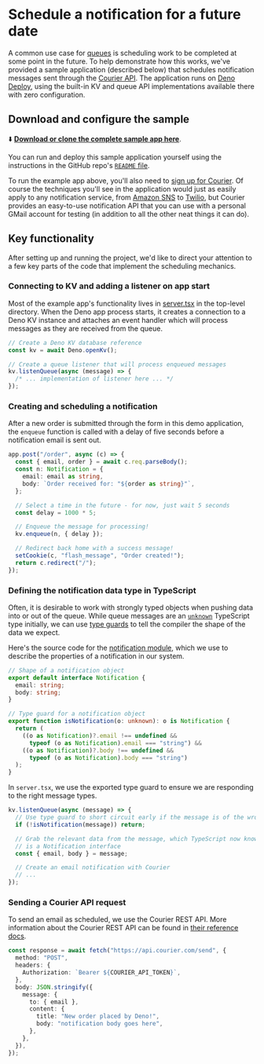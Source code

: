 # Schedule a notification for a future date

A common use case for [queues](../manual/queue_overview.md) is scheduling work
to be completed at some point in the future. To help demonstrate how this works,
we've provided a sample application (described below) that schedules
notification messages sent through the [Courier API](https://www.courier.com/).
The application runs on [Deno Deploy](https://www.deno.com/deploy), using the
built-in KV and queue API implementations available there with zero
configuration.

## Download and configure the sample

⬇️
[**Download or clone the complete sample app here**](https://github.com/kwhinnery/deno_courier_example).

You can run and deploy this sample application yourself using the instructions
in the GitHub repo's
[`README` file](https://github.com/kwhinnery/deno_courier_example).

To run the example app above, you'll also need to
[sign up for Courier](https://app.courier.com/signup). Of course the techniques
you'll see in the application would just as easily apply to any notification
service, from [Amazon SNS](https://aws.amazon.com/sns/) to
[Twilio](https://www.twilio.com), but Courier provides an easy-to-use
notification API that you can use with a personal GMail account for testing (in
addition to all the other neat things it can do).

## Key functionality

After setting up and running the project, we'd like to direct your attention to
a few key parts of the code that implement the scheduling mechanics.

### Connecting to KV and adding a listener on app start

Most of the example app's functionality lives in
[server.tsx](https://github.com/kwhinnery/deno_courier_example/blob/main/server.tsx)
in the top-level directory. When the Deno app process starts, it creates a
connection to a Deno KV instance and attaches an event handler which will
process messages as they are received from the queue.

```ts title="server.tsx"
// Create a Deno KV database reference
const kv = await Deno.openKv();

// Create a queue listener that will process enqueued messages
kv.listenQueue(async (message) => {
  /* ... implementation of listener here ... */
});
```

### Creating and scheduling a notification

After a new order is submitted through the form in this demo application, the
`enqueue` function is called with a delay of five seconds before a notification
email is sent out.

```ts title="server.tsx"
app.post("/order", async (c) => {
  const { email, order } = await c.req.parseBody();
  const n: Notification = {
    email: email as string,
    body: `Order received for: "${order as string}"`,
  };

  // Select a time in the future - for now, just wait 5 seconds
  const delay = 1000 * 5;

  // Enqueue the message for processing!
  kv.enqueue(n, { delay });

  // Redirect back home with a success message!
  setCookie(c, "flash_message", "Order created!");
  return c.redirect("/");
});
```

### Defining the notification data type in TypeScript

Often, it is desirable to work with strongly typed objects when pushing data
into or out of the queue. While queue messages are an
[`unknown`](https://www.typescriptlang.org/docs/handbook/2/functions.html#unknown)
TypeScript type initially, we can use
[type guards](https://www.typescriptlang.org/docs/handbook/2/narrowing.html) to
tell the compiler the shape of the data we expect.

Here's the source code for the
[notification module](https://github.com/kwhinnery/deno_courier_example/blob/main/notification.ts),
which we use to describe the properties of a notification in our system.

```ts title="notification.ts"
// Shape of a notification object
export default interface Notification {
  email: string;
  body: string;
}

// Type guard for a notification object
export function isNotification(o: unknown): o is Notification {
  return (
    ((o as Notification)?.email !== undefined &&
      typeof (o as Notification).email === "string") &&
    ((o as Notification)?.body !== undefined &&
      typeof (o as Notification).body === "string")
  );
}
```

In `server.tsx`, we use the exported type guard to ensure we are responding to
the right message types.

```ts title="server.tsx"
kv.listenQueue(async (message) => {
  // Use type guard to short circuit early if the message is of the wrong type
  if (!isNotification(message)) return;

  // Grab the relevant data from the message, which TypeScript now knows
  // is a Notification interface
  const { email, body } = message;

  // Create an email notification with Courier
  // ...
});
```

### Sending a Courier API request

To send an email as scheduled, we use the Courier REST API. More information
about the Courier REST API can be found in
[their reference docs](https://www.courier.com/docs/reference/send/message/).

```ts title="server.tsx"
const response = await fetch("https://api.courier.com/send", {
  method: "POST",
  headers: {
    Authorization: `Bearer ${COURIER_API_TOKEN}`,
  },
  body: JSON.stringify({
    message: {
      to: { email },
      content: {
        title: "New order placed by Deno!",
        body: "notification body goes here",
      },
    },
  }),
});
```

